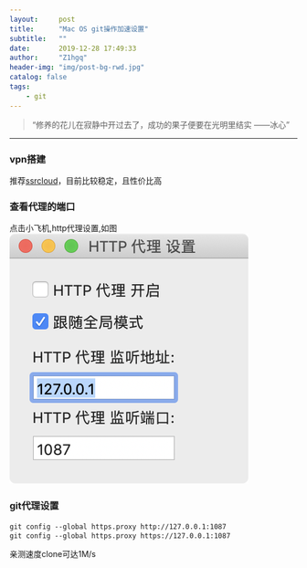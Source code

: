 ```yaml
---
layout:     post
title:      "Mac OS git操作加速设置"
subtitle:   ""
date:       2019-12-28 17:49:33
author:     "Z1hgq"
header-img: "img/post-bg-rwd.jpg"
catalog: false
tags:
    - git
---
```


> “修养的花儿在寂静中开过去了，成功的果子便要在光明里结实 ——冰心”

---
### vpn搭建

推荐[ssrcloud](https://ssrclouddingyuelianjie029319ajdnsjdf.com/ "ssrcloud")，目前比较稳定，且性价比高

### 查看代理的端口

点击小飞机,http代理设置,如图
![port](/img/20191228/port.png)

### git代理设置

```shell
git config --global https.proxy http://127.0.0.1:1087
git config --global https.proxy https://127.0.0.1:1087
```

亲测速度clone可达1M/s